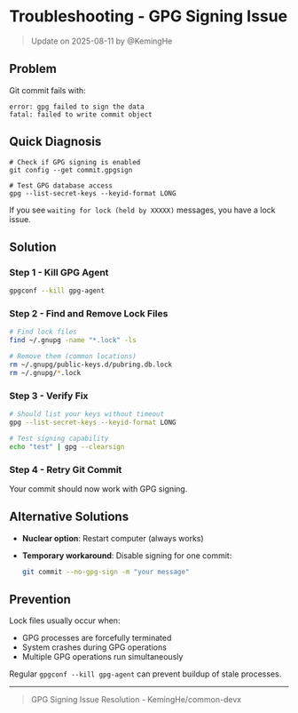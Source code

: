 # Troubleshooting - GPG Signing Issue

> Update on 2025-08-11 by @KemingHe

## Problem

Git commit fails with:

```shell
error: gpg failed to sign the data
fatal: failed to write commit object
```

## Quick Diagnosis

```shell
# Check if GPG signing is enabled
git config --get commit.gpgsign

# Test GPG database access
gpg --list-secret-keys --keyid-format LONG
```

If you see `waiting for lock (held by XXXXX)` messages, you have a lock issue.

## Solution

### Step 1 - Kill GPG Agent

```bash
gpgconf --kill gpg-agent
```

### Step 2 - Find and Remove Lock Files

```bash
# Find lock files
find ~/.gnupg -name "*.lock" -ls

# Remove them (common locations)
rm ~/.gnupg/public-keys.d/pubring.db.lock
rm ~/.gnupg/*.lock
```

### Step 3 - Verify Fix

```bash
# Should list your keys without timeout
gpg --list-secret-keys --keyid-format LONG

# Test signing capability
echo "test" | gpg --clearsign
```

### Step 4 - Retry Git Commit

Your commit should now work with GPG signing.

## Alternative Solutions

- **Nuclear option**: Restart computer (always works)
- **Temporary workaround**: Disable signing for one commit:

  ```bash
  git commit --no-gpg-sign -m "your message"
  ```

## Prevention

Lock files usually occur when:

- GPG processes are forcefully terminated
- System crashes during GPG operations
- Multiple GPG operations run simultaneously

Regular `gpgconf --kill gpg-agent` can prevent buildup of stale processes.

---

> GPG Signing Issue Resolution - KemingHe/common-devx
